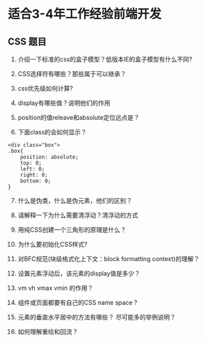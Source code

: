 # 适合3-4年工作经验前端开发
## CSS 题目

1. 介绍一下标准的css的盒子模型？低版本IE的盒子模型有什么不同?

2. CSS选择符有哪些？那些属于可以继承？

3. css优先级如何计算?

4. display有哪些值？说明他们的作用

5. position的值releave和absolute定位远点是？

6. 下面class的会如何显示？

```
<div class="box">
.box{
    position: absolute;
    top: 0;
    left: 0;
    right: 0;
    bottom: 0;
}
```

7. 什么是伪类，什么是伪元素，他们的区别？

8. 请解释一下为什么需要清浮动？清浮动的方式

9. 用纯CSS创建一个三角形的原理是什么？

10. 为什么要初始化CSS样式?

11. 对BFC规范(块级格式化上下文：block formatting context)的理解？

12. 设置元素浮动后，该元素的display值是多少？

13. vm vh vmax vmin 的作用？

14. 组件或页面都要有自己的CSS name space ?

15. 元素的垂直水平居中的方法有哪些？ 尽可能多的举例说明？

16. 如何理解重绘和回流？
